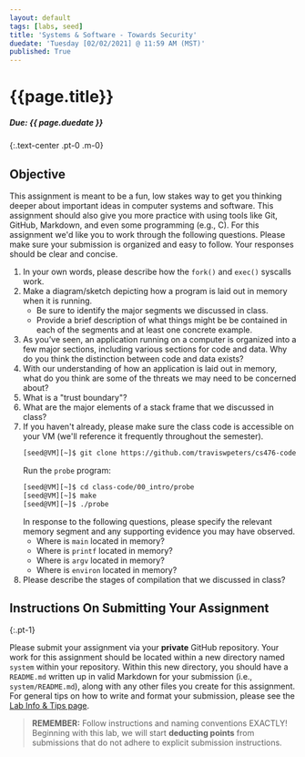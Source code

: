 ```yaml
---
layout: default
tags: [labs, seed]
title: 'Systems & Software - Towards Security'
duedate: 'Tuesday [02/02/2021] @ 11:59 AM (MST)'
published: True
---
```


# {{page.title}}
##### Due: {{ page.duedate }}
{:.text-center .pt-0 .m-0}

## Objective

This assignment is meant to be a fun, low stakes way to get you thinking deeper about important ideas in computer systems and software.
This assignment should also give you more practice with using tools like Git, GitHub, Markdown, and even some programming (e.g., C).
For this assignment we'd like you to work through the following questions.
Please make sure your submission is organized and easy to follow.
Your responses should be clear and concise.

1. In your own words, please describe how the `fork()` and `exec()` syscalls work.
2. Make a diagram/sketch depicting how a program is laid out in memory when it is running.
   - Be sure to identify the major segments we discussed in class.
   - Provide a brief description of what things might be be contained in each of the segments and at least one concrete example.
3. As you’ve seen, an application running on a computer is organized into a few major sections, including various sections for code and data. Why do you think the distinction between code and data exists?
4. With our understanding of how an application is laid out in memory, what do you think are some of the threats we may need to be concerned about?
5. What is a "trust boundary"?
6. What are the major elements of a stack frame that we discussed in class?
7. If you haven't already, please make sure the class code is accessible on your VM (we'll reference it frequently throughout the semester).
    ```bash
    [seed@VM][~]$ git clone https://github.com/traviswpeters/cs476-code.git class-code
    ```
    Run the `probe` program:
    ```bash
    [seed@VM][~]$ cd class-code/00_intro/probe
    [seed@VM][~]$ make
    [seed@VM][~]$ ./probe
    ```
    In response to the following questions, please specify the relevant memory segment and any supporting evidence you may have observed.
    - Where is `main` located in memory?
    - Where is `printf` located in memory?
    - Where is `argv` located in memory?
    - Where is `environ` located in memory?
8. Please describe the stages of compilation that we discussed in class?

## Instructions On Submitting Your Assignment
{:.pt-1}

Please submit your assignment via your **private** GitHub repository.
Your work for this assignment should be located within a new directory named `system` within your repository.
Within this new directory, you should have a `README.md` written up in valid Markdown for your submission (i.e., `system/README.md`), along with any other files you create for this assignment.
For general tips on how to write and format your submission, please see the [Lab Info & Tips page](../labs).

> **REMEMBER:**
  Follow instructions and naming conventions EXACTLY!
> Beginning with this lab, we will start **deducting points** from submissions that do not adhere to explicit submission instructions.
